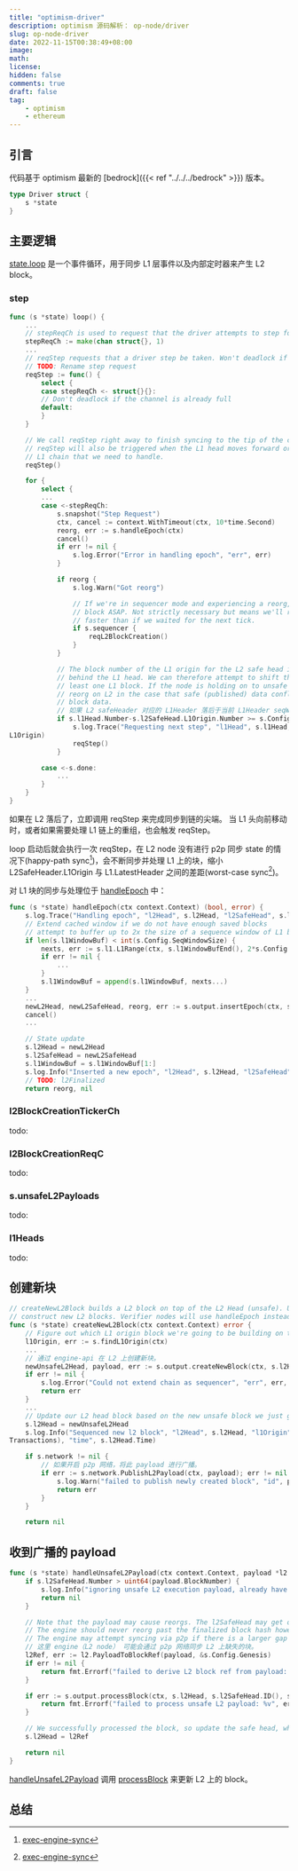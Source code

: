 ```yaml
---
title: "optimism-driver"
description: optimism 源码解析： op-node/driver
slug: op-node-driver
date: 2022-11-15T00:38:49+08:00
image:
math:
license:
hidden: false
comments: true
draft: false
tag:
    - optimism
    - ethereum
---
```


## 引言

代码基于 optimism 最新的 [bedrock]({{< ref "../../../bedrock" >}}) 版本。

```go
type Driver struct {
    s *state
}
```

## 主要逻辑

[state.loop](https://github.com/ethereum-optimism/optimism/blob/1e0bb3c0b8d9ca834b13feff9bb6dfce92073af1/op-node/rollup/driver/state.go#L346) 是一个事件循环，用于同步 L1 层事件以及内部定时器来产生 L2 block。

### step

```go
func (s *state) loop() {
    ...
    // stepReqCh is used to request that the driver attempts to step forward by one L1 block.
    stepReqCh := make(chan struct{}, 1)
    ...
    // reqStep requests that a driver step be taken. Won't deadlock if the channel is full.
    // TODO: Rename step request
    reqStep := func() {
        select {
        case stepReqCh <- struct{}{}:
        // Don't deadlock if the channel is already full
        default:
        }
    }

    // We call reqStep right away to finish syncing to the tip of the chain if we're behind.
    // reqStep will also be triggered when the L1 head moves forward or if there was a reorg on the
    // L1 chain that we need to handle.
    reqStep()

    for {
        select {
        ...
        case <-stepReqCh:
            s.snapshot("Step Request")
            ctx, cancel := context.WithTimeout(ctx, 10*time.Second)
            reorg, err := s.handleEpoch(ctx)
            cancel()
            if err != nil {
                s.log.Error("Error in handling epoch", "err", err)
            }

            if reorg {
                s.log.Warn("Got reorg")

                // If we're in sequencer mode and experiencing a reorg, we should request a new
                // block ASAP. Not strictly necessary but means we'll recover from the reorg much
                // faster than if we waited for the next tick.
                if s.sequencer {
                    reqL2BlockCreation()
                }
            }

            // The block number of the L1 origin for the L2 safe head is at least SeqWindowSize
            // behind the L1 head. We can therefore attempt to shift the safe head forward by at
            // least one L1 block. If the node is holding on to unsafe blocks, this may trigger a
            // reorg on L2 in the case that safe (published) data conflicts with local unsafe
            // block data.
            // 如果 L2 safeHeader 对应的 L1Header 落后于当前 L1Header seqWindowsSize，就需要不断赶上。
            if s.l1Head.Number-s.l2SafeHead.L1Origin.Number >= s.Config.SeqWindowSize {
                s.log.Trace("Requesting next step", "l1Head", s.l1Head, "l2Head", s.l2Head, "l1Origin", s.l2SafeHead.
L1Origin)
                reqStep()
            }

        case <-s.done:
            ...
        }
    }
}
```

如果在 L2 落后了，立即调用 reqStep 来完成同步到链的尖端。 当 L1 头向前移动时，或者如果需要处理 L1 链上的重组，也会触发 reqStep。

loop 启动后就会执行一次 reqStep，在 L2 node 没有进行 p2p 同步 state 的情况下(happy-path sync[^1])，会不断同步并处理 L1 上的块，缩小 L2SafeHeader.L1Origin 与 L1.LatestHeader 之间的差距(worst-case sync[^1])。

对 L1 块的同步与处理位于 [handleEpoch](https://github.com/ethereum-optimism/optimism/blob/1e0bb3c0b8d9ca834b13feff9bb6dfce92073af1/op-node/rollup/driver/state.go#L278) 中：

```go
func (s *state) handleEpoch(ctx context.Context) (bool, error) {
    s.log.Trace("Handling epoch", "l2Head", s.l2Head, "l2SafeHead", s.l2SafeHead)
    // Extend cached window if we do not have enough saved blocks
    // attempt to buffer up to 2x the size of a sequence window of L1 blocks, to speed up later handleEpoch calls
    if len(s.l1WindowBuf) < int(s.Config.SeqWindowSize) {
        nexts, err := s.l1.L1Range(ctx, s.l1WindowBufEnd(), 2*s.Config.SeqWindowSize)
        if err != nil {
            ...
        }
        s.l1WindowBuf = append(s.l1WindowBuf, nexts...)
    }
    ...
    newL2Head, newL2SafeHead, reorg, err := s.output.insertEpoch(ctx, s.l2Head, s.l2SafeHead, s.l2Finalized, window)
    cancel()
    ...

    // State update
    s.l2Head = newL2Head
    s.l2SafeHead = newL2SafeHead
    s.l1WindowBuf = s.l1WindowBuf[1:]
    s.log.Info("Inserted a new epoch", "l2Head", s.l2Head, "l2SafeHead", s.l2SafeHead, "reorg", reorg)
    // TODO: l2Finalized
    return reorg, nil
```

### l2BlockCreationTickerCh

todo:

### l2BlockCreationReqC

todo:

### s.unsafeL2Payloads

todo:

### l1Heads

todo:

## 创建新块

```go
// createNewL2Block builds a L2 block on top of the L2 Head (unsafe). Used by Sequencer nodes to
// construct new L2 blocks. Verifier nodes will use handleEpoch instead.
func (s *state) createNewL2Block(ctx context.Context) error {
    // Figure out which L1 origin block we're going to be building on top of.
    l1Origin, err := s.findL1Origin(ctx)
    ...
    // 通过 engine-api 在 L2 上创建新块。
    newUnsafeL2Head, payload, err := s.output.createNewBlock(ctx, s.l2Head, s.l2SafeHead.ID(), s.l2Finalized, l1Origin)
    if err != nil {
        s.log.Error("Could not extend chain as sequencer", "err", err, "l2UnsafeHead", s.l2Head, "l1Origin", l1Origin)
        return err
    }
    ...
    // Update our L2 head block based on the new unsafe block we just generated.
    s.l2Head = newUnsafeL2Head
    s.log.Info("Sequenced new l2 block", "l2Head", s.l2Head, "l1Origin", s.l2Head.L1Origin, "txs", len(payload.
Transactions), "time", s.l2Head.Time)

    if s.network != nil {
        // 如果开启 p2p 网络，将此 payload 进行广播。
        if err := s.network.PublishL2Payload(ctx, payload); err != nil {
            s.log.Warn("failed to publish newly created block", "id", payload.ID(), "err", err)
            return err
        }
    }

    return nil
```

## 收到广播的 payload

```go
func (s *state) handleUnsafeL2Payload(ctx context.Context, payload *l2.ExecutionPayload) error {
    if s.l2SafeHead.Number > uint64(payload.BlockNumber) {
        s.log.Info("ignoring unsafe L2 execution payload, already have safe payload", "id", payload.ID())
        return nil
    }

    // Note that the payload may cause reorgs. The l2SafeHead may get out of sync because of this.
    // The engine should never reorg past the finalized block hash however.
    // The engine may attempt syncing via p2p if there is a larger gap in the L2 chain.
    // 这里 engine（L2 node） 可能会通过 p2p 网络同步 L2 上缺失的块。
    l2Ref, err := l2.PayloadToBlockRef(payload, &s.Config.Genesis)
    if err != nil {
        return fmt.Errorf("failed to derive L2 block ref from payload: %v", err)
    }

    if err := s.output.processBlock(ctx, s.l2Head, s.l2SafeHead.ID(), s.l2Finalized, payload); err != nil {
        return fmt.Errorf("failed to process unsafe L2 payload: %v", err)
    }

    // We successfully processed the block, so update the safe head, while leaving the safe head etc. the same.
    s.l2Head = l2Ref

    return nil
}
```

[handleUnsafeL2Payload](https://github.com/ethereum-optimism/optimism/blob/1e0bb3c0b8d9ca834b13feff9bb6dfce92073af1/op-node/rollup/driver/state.go#L320) 调用 [processBlock](https://github.com/ethereum-optimism/optimism/blob/1e0bb3c0b8d9ca834b13feff9bb6dfce92073af1/op-node/rollup/driver/step.go#L57) 来更新 L2 上的 block。

## 总结

[^1]: [exec-engine-sync](https://github.com/ethereum-optimism/optimism/blob/bedrock/specs/exec-engine.md#sync)